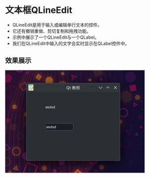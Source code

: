 # 文本框QLineEdit
- QLineEdit是用于输入或编辑单行文本的控件。
- 它还有撤销重做、剪切复制和拖拽功能。
- 示例中展示了一个QLineEdit与一个QLabel。
- 我们在QLineEdit中输入的文字会实时显示在QLabel控件中。


## 效果展示
![](./images/2023-08-05_18-10.png)


